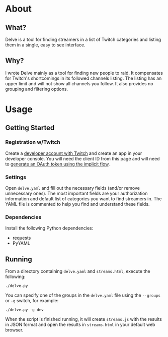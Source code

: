 # About

## What?

Delve is a tool for finding streamers in a list of Twitch categories and listing them in a single, easy to see interface.

## Why?

I wrote Delve mainly as a tool for finding new people to raid. It compensates for Twitch's shortcomings in its followed channels listing. The listing has an upper limit and will not show all channels you follow. It also provides no grouping and filtering options.

# Usage

## Getting Started

### Registration w/Twitch

Create a [developer account with Twitch](https://dev.twitch.tv/console) and create an app in your developer console. You will need the client ID from this page and will need to [generate an OAuth token using the implicit flow](https://dev.twitch.tv/docs/authentication/getting-tokens-oauth/).

### Settings

Open `delve.yaml` and fill out the necessary fields (and/or remove unnecessary ones). The most important fields are your authorization information and default list of categories you want to find streamers in. The YAML file is commented to help you find and understand these fields.

### Dependencies

Install the following Python dependencies:
- requests
- PyYAML

## Running

From a directory containing `delve.yaml` and `streams.html`, execute the following:

```
./delve.py
```

You can specify one of the groups in the `delve.yaml` file using the `--groups` or `-g` switch, for example:

```
./delve.py -g dev
```

When the script is finished running, it will create `streams.js` with the results in JSON format and open the results in `streams.html` in your default web browser.
